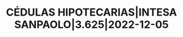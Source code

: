 ---
layout: asset
title: CÉDULAS HIPOTECARIAS|INTESA SANPAOLO|3.625|2022-12-05
isin: IT0004872328
---